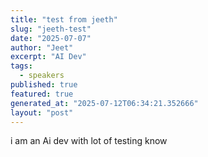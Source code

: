 ```yaml
---
title: "test from jeeth"
slug: "jeeth-test"
date: "2025-07-07"
author: "Jeet"
excerpt: "AI Dev"
tags:
  - speakers
published: true
featured: true
generated_at: "2025-07-12T06:34:21.352666"
layout: "post"
---
```


i am an Ai dev with lot of testing know